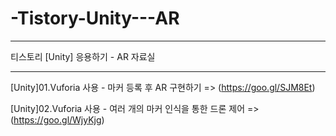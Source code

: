 # -Tistory-Unity---AR

-----------------------------------

티스토리 [Unity] 응용하기 - AR 자료실

-----------------------------------

[Unity]01.Vuforia 사용 - 마커 등록 후 AR 구현하기 => (https://goo.gl/SJM8Et)

[Unity]02.Vuforia 사용 - 여러 개의 마커 인식을 통한 드론 제어 => (https://goo.gl/WjyKjg)
